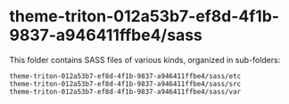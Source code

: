 # theme-triton-012a53b7-ef8d-4f1b-9837-a946411ffbe4/sass

This folder contains SASS files of various kinds, organized in sub-folders:

    theme-triton-012a53b7-ef8d-4f1b-9837-a946411ffbe4/sass/etc
    theme-triton-012a53b7-ef8d-4f1b-9837-a946411ffbe4/sass/src
    theme-triton-012a53b7-ef8d-4f1b-9837-a946411ffbe4/sass/var
